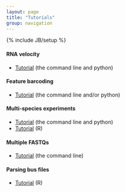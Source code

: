 ```yaml
---
layout: page
title: "Tutorials"
group: navigation
---
```


{% include JB/setup %}

#### RNA velocity
- [Tutorial](velocity_tutorial.html) (the command line and python)

#### Feature barcoding
- [Tutorial](kite_tutorial.html) (the command line and/or python)

#### Multi-species experiments
- [Tutorial](species_mixing_tutorial.html) (the command line and python)
- [Tutorial](https://bustools.github.io/BUS_notebooks_R/10xv2.html) (R)

#### Multiple FASTQs 
- [Tutorial](multiple_files_tutorial.html) (the command line)

#### Parsing bus files
- [Tutorial](https://bustools.github.io/BUS_notebooks_R/10xv3.html) (R)

